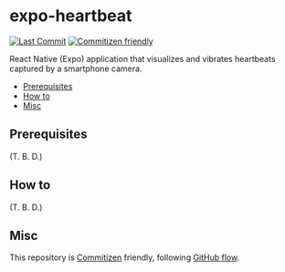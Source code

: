 # expo-heartbeat

<!-- Badges -->

[![Last Commit](https://img.shields.io/github/last-commit/shin-sforzando/expo-heartbeat)](https://github.com/shin-sforzando/expo-heartbeat/graphs/commit-activity)
[![Commitizen friendly](https://img.shields.io/badge/commitizen-friendly-brightgreen.svg)](http://commitizen.github.io/cz-cli/)

<!-- Synopsis -->

React Native (Expo) application that visualizes and vibrates heartbeats captured by a smartphone camera.

<!-- TOC -->

- [Prerequisites](#prerequisites)
- [How to](#how-to)
- [Misc](#misc)

## Prerequisites

(T. B. D.)

## How to

(T. B. D.)

## Misc

This repository is [Commitizen](https://commitizen.github.io/cz-cli/) friendly, following [GitHub flow](https://docs.github.com/en/get-started/quickstart/github-flow).
